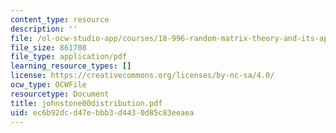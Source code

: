 ```yaml
---
content_type: resource
description: ''
file: /ol-ocw-studio-app/courses/18-996-random-matrix-theory-and-its-applications-spring-2004/ec6b92dcd47ebbb3d4430d85c83eeaea_johnstone00distribution.pdf
file_size: 861708
file_type: application/pdf
learning_resource_types: []
license: https://creativecommons.org/licenses/by-nc-sa/4.0/
ocw_type: OCWFile
resourcetype: Document
title: johnstone00distribution.pdf
uid: ec6b92dc-d47e-bbb3-d443-0d85c83eeaea
---
```

